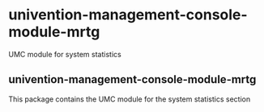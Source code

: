 # univention-management-console-module-mrtg
UMC module for system statistics

## univention-management-console-module-mrtg
This package contains the UMC module for the system statistics section
